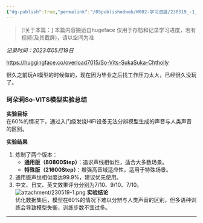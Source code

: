 ```yaml
---
{"dg-publish":true,"permalink":"/05publishedweb/W002-学习进度/230519_-1_进度搬运_第1个AI项目_珂朵莉So-Vits模型/","noteIcon":"","created":"2025-02-21T21:51:50.679+08:00","updated":"2025-02-21T21:56:50.082+08:00"}
---
```





> [!关于本篇：]
> 本篇内容搬运自hugeface
> 仅用于存档和记录学习进度，若有视频(及其截屏)，请以空间为准
> 

*记录时间：2023年05月19日*


https://huggingface.co/overload7015/So-Vits-SukaSuka-Chtholly

很久之前玩AI模型的时候做的，现在因为毕业之后找工作压力太大，已经很久没玩了。

### 珂朵莉So-VITS模型实验总结

**实验目标**  
在60%的情况下，通过入门级发烧HiFi设备无法分辨模型生成的声音与人类声音的区别。

**实验结果**

1. 炼制了两个版本：
    - **通用版（80800Step）**：追求声线相似性，适合大多数场景。
    - **特殊版（21600Step）**：增强高音域适应性，适用于特殊场景。
2. 通用版声纹相似度达99.9%，建议优先使用。
3. 中文、日文、英文效果评分分别为7/10、9/10、7/10。
![attachment/230519-1.png](/img/user/05publishedweb/W002-%E5%AD%A6%E4%B9%A0%E8%BF%9B%E5%BA%A6/attachment/230519-1.png)
**实验结论**  
优化数据集后，模型在60%的情况下难以分辨与人类声音的区别，但多语种训练会导致模型失衡，训练步数不宜过多。

---
